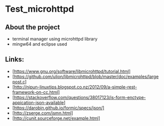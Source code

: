 # Test_microhttpd
## About the project
- terminal manager using microhttpd library
- mingw64 and eclipse used
## Links:
- [https://www.gnu.org/software/libmicrohttpd/tutorial.html]
- [https://github.com/ulion/libmicrohttpd/blob/master/doc/examples/largepost.c]
- [http://nipun-linuxtips.blogspot.co.nz/2012/09/a-simple-rest-framework-on-cc.html]
- [https://stackoverflow.com/questions/38017123/is-form-enctype-appication-json-available]
- [https://darobin.github.io/formic/specs/json/]
- [http://zserge.com/jsmn.html]
- [http://cunit.sourceforge.net/example.html]
